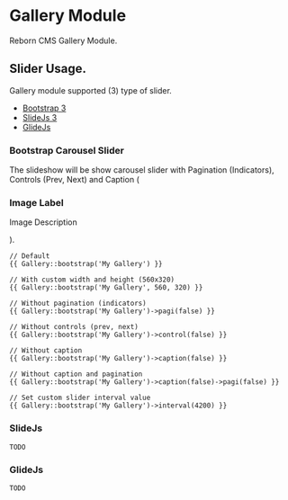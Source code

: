 # Gallery Module

Reborn CMS Gallery Module.

## Slider Usage.

Gallery module supported (3) type of slider.
- [Bootstrap 3](http://getbootstrap.com/javascript/#carousel)
- [SlideJs 3](http://www.slidesjs.com/)
- [GlideJs](https://github.com/jedrzejchalubek/Glide.js)

### Bootstrap Carousel Slider

The slideshow will be show carousel slider with Pagination (Indicators), Controls (Prev, Next) and Caption (<h3>Image Label</h3><p>Image Description</p>).

	// Default
	{{ Gallery::bootstrap('My Gallery') }}

	// With custom width and height (560x320)
	{{ Gallery::bootstrap('My Gallery', 560, 320) }}

	// Without pagination (indicators)
	{{ Gallery::bootstrap('My Gallery')->pagi(false) }}

	// Without controls (prev, next)
	{{ Gallery::bootstrap('My Gallery')->control(false) }}

	// Without caption
	{{ Gallery::bootstrap('My Gallery')->caption(false) }}

	// Without caption and pagination
	{{ Gallery::bootstrap('My Gallery')->caption(false)->pagi(false) }}

	// Set custom slider interval value
	{{ Gallery::bootstrap('My Gallery')->interval(4200) }}

### SlideJs

	TODO

### GlideJs

	TODO


